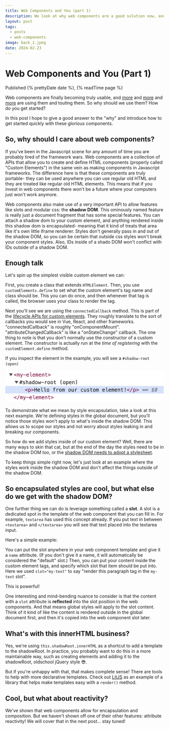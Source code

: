 ```yaml
---
title: Web Components and You (part 1)
description: We look at why web components are a good solution now, and the very basics on how to make one.
layout: post
tags:
  - posts
  - web-components
image: back_1.jpeg
date: 2024-02-23
---
```


# Web Components and You (Part 1)

<div class="post-details">
    Published {% prettyDate date %}, 
    {% readTime page %}
</div>

Web components are finally becoming truly usable, and [more](https://www.11ty.dev/docs/languages/webc/) and [more](https://enhance.dev/) and [more](https://bradfrost.com/blog/post/lets-talk-about-web-components/) are using them and touting them. So why should we use them? How do you get started?

In this post I hope to give a good answer to the "why" and introduce how to get started quickly with these glorious components.

## So, why should I care about web components?

If you've been in the Javascript scene for any amount of time you are probably tired of the framework wars. Web components are a collection of APIs that allow you to create and define HTML components (properly called "Custom Elements") in the same vein as making components in Javascript frameworks. The difference here is that these components are truly portable- they can be used anywhere you can use regular old HTML and they are treated like regular old HTML elements. This means that if you invest in web components there won't be a future where your computers just won't work anymore.

Web components also make use of a very important API to allow features like slots and modular css: the **shadow DOM**. This ominously named feature is really just a document fragment that has some special features. You can attach a shadow dom to your custom element, and anything rendered inside this shadow dom is encapsulated- meaning that it kind of treats that area like it's own little iframe renderer. Styles don't generally pass in and out of the shadow DOM, so you can be certain that outside css styles won't break your component styles. Also, IDs inside of a shado DOM won't conflict with IDs outside of a shadow DOM.

## Enough talk

Let's spin up the simplest visible custom element we can:

<play-ground>
  <template>
    <my-element></my-element>
    <script>
    class MyElement extends HTMLElement {
        connectedCallback() {
            this.attachShadow({ mode: "open"});
            this.shadowRoot.innerHTML = 
                `<p>Hello from our custom element!</p>`;
        }
    }
    customElements.define('my-element', MyElement);
    </script>
  </template>
</play-ground>

First, you create a class that extends `HTMLElement`. Then, you use `customElements.define` to set what the custom element's tag name and class should be. This you can do once, and then whenever that tag is called, the browser uses your class to render the tag.

Next you'll see we are using the `connectedCallback` method. This is part of the [lifecycle APIs for custom elements](https://developer.mozilla.org/en-US/docs/Web/API/Web_components/Using_custom_elements#custom_element_lifecycle_callbacks). They roughly translate to the sort of callbacks you would see in Vue, React, and other frameworks. "connectedCallback" is roughly "onComponentMount". "attributeChangedCallback" is like a "onStateChange" callback. The one thing to note is that you don't normally use the constructor of a custom element. The constructor is actually run at the _time of registering_ with the `customElement.define` method.

If you inspect the element in the example, you will see a `#shadow-root (open)`

![A dom inspector looking at a shadow root inside of a custom element](shadowroot.png)

To demonstrate what we mean by style encapsulation, take a look at this next example. We're defining styles in the global document, but you'll notice those styles won't apply to what's inside the shadow DOM. This allows us to scope our styles and not worry about styles leaking in and breaking our components.

<play-ground>
  <template>
        <style>
p {
    background: orange;
}
</style>
        <p>Paragraph outside of the custom element's shadow DOM</p>
    <my-element></my-element>
    <script>
    class MyElement extends HTMLElement {
        connectedCallback() {
            this.attachShadow({ mode: "open"});
            this.shadowRoot.innerHTML = 
                `<p>Paragraph in the shadow DOM</p>`;
        }
    }
    customElements.define('my-element', MyElement);
    </script>
  </template>
</play-ground>

So how do we add styles inside of our custom element? Well, there are many ways to skin that cat, but at the end of the day the styles need to be in the shadow DOM too, or the [shadow DOM needs to adopt a stylesheet](https://developer.mozilla.org/en-US/docs/Web/API/ShadowRoot/adoptedStyleSheets).

To keep things simple right now, let's just look at an example where the styles work inside the shadow DOM and don't affect the things outside of the shadow DOM.

<play-ground>
  <template>
    <my-element></my-element>
    <p>A paragraph outside of the shadow DOM</p>
    <script>
    class MyElement extends HTMLElement {
        connectedCallback() {
            this.attachShadow({ mode: "open"});
            this.shadowRoot.innerHTML = 
                `
<style>
p {
    background: cadetblue;
}
</style>
<p>Paragraph in the shadow DOM</p>`;
        }
    }
    customElements.define('my-element', MyElement);
    </script>
  </template>
</play-ground>

## So encapsulated styles are cool, but what else do we get with the shadow DOM?

One further thing we can do is leverage something called a **slot**. A slot is a dedicated spot in the template of the web component that you can fill in. For example, `textarea` has used this concept already. If you put text in between `<textarea>` and `</textarea>` you will see that text placed into the textarea input.

Here's a simple example:

<play-ground>
  <template>
    <my-element>
        <p slot="my-text">this is text being placed in a slot</p>
    </my-element>
    <script>
    class MyElement extends HTMLElement {
        connectedCallback() {
            this.attachShadow({ mode: "open"});
            this.shadowRoot.innerHTML = `
<div style="border: 3px solid red; padding: 1em;">
    <slot name="my-text"></slot>
</div>
`;
        }
    }
    customElements.define('my-element', MyElement);
    </script>
  </template>
</play-ground>

You can put the slot anywhere in your web component template and give it a `name` attribute. (If you don't give it a name, it will automatically be considered the "default" slot.) Then, you can put your content inside the custom element tags, and specify which slot that item should be put into. Here we used `slot="my-text"` to say "render this paragraph tag in the `my-text` slot".

This is powerful!

One interesting and mind-bending nuance to consider is that the content with a `slot` attribute is **reflected** into the slot position in the web components. And that means global styles will apply to the slot content. Think of it kind of like the content is rendered outside in the global document first, and then it's copied into the web component slot later.

<play-ground>
  <template>
    <style>
    p { margin: 0; background: lightblue;}
    </style>
    <my-element>
        <p slot="my-text">this is text being placed in a slot</p>
    </my-element>
    <script>
    class MyElement extends HTMLElement {
        connectedCallback() {
            this.attachShadow({ mode: "open"});
            this.shadowRoot.innerHTML = `
<div style="border: 3px solid red; padding: 1em;">
    <slot name="my-text"></slot>
</div>
`;
        }
    }
    customElements.define('my-element', MyElement);
    </script>
  </template>
</play-ground>

## What's with this innerHTML business?

Yes, we're using `this.shadowRoot.innerHTML` as a shortcut to add a template to the shadowRoot. In practice, you probably want to do this in a more maintainable way, such as creating elements and adding it to the shadowRoot, oldschool jQuery style 😎.

<play-ground>
  <template>
    <my-element></my-element>
    <script>
    class MyElement extends HTMLElement {
        connectedCallback() {
            this.attachShadow({ mode: "open"});
            const imgEl = document.createElement('img');
            imgEl.src = "https://picsum.photos/200/300"
            this.shadowRoot.appendChild(imgEl);
        }
    }
    customElements.define('my-element', MyElement);
    </script>
  </template>
</play-ground>

But if you're unhappy with that, that makes complete sense! There are tools to help with more declarative templates. Check out [LitJS](https://lit.dev/) as an example of a library that helps make templates easy with a `render()` method.

## Cool, but what about reactivity?

We've shown that web components allow for encapsulation and composition. But we haven't shown off one of their other features: attribute reactivity! We will cover that in the next post... stay tuned!

